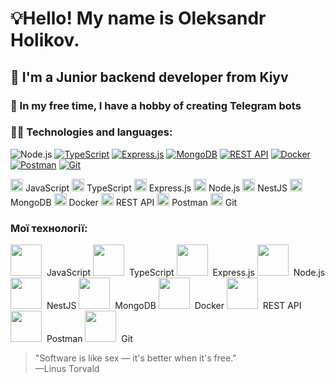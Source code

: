 
# 💡Hello! My name is Oleksandr Holikov.
## 🌱 I'm a Junior backend developer from Kiyv 
### 🤖 In my free time, I have a hobby of creating Telegram bots 
### 👨‍💻 Technologies and languages:
![Node.js](https://www.vectorlogo.zone/logos/nodejs/nodejs-icon.svg)
[![TypeScript](https://www.vectorlogo.zone/logos/typescriptlang/typescriptlang-icon.svg)](https://www.typescriptlang.org/)
[![Express.js](https://www.vectorlogo.zone/logos/expressjs/expressjs-icon.svg)](https://expressjs.com/)
[![MongoDB](https://www.vectorlogo.zone/logos/mongodb/mongodb-icon.svg)](https://www.mongodb.com/)
[![REST API](https://www.vectorlogo.zone/logos/json/json-icon.svg)](https://restfulapi.net/)
[![Docker](https://www.vectorlogo.zone/logos/docker/docker-icon.svg)](https://www.docker.com/)
[![Postman](https://www.vectorlogo.zone/logos/getpostman/getpostman-icon.svg)](https://www.postman.com/)
[![Git](https://www.vectorlogo.zone/logos/git-scm/git-scm-icon.svg)](https://git-scm.com/)

[<img src="https://www.vectorlogo.zone/logos/javascript/javascript-icon.svg" height="20" />](https://developer.mozilla.org/en-US/docs/Web/JavaScript) JavaScript
[<img src="https://www.vectorlogo.zone/logos/typescriptlang/typescriptlang-icon.svg" height="20" />](https://www.typescriptlang.org/) TypeScript
[<img src="https://www.vectorlogo.zone/logos/expressjs/expressjs-icon.svg" height="20" />](https://expressjs.com/) Express.js
[<img src="https://www.vectorlogo.zone/logos/nodejs/nodejs-icon.svg" height="20" />](https://nodejs.org/) Node.js
[<img src="https://www.vectorlogo.zone/logos/nestjs/nestjs-icon.svg" height="20" />](https://nestjs.com/) NestJS
[<img src="https://www.vectorlogo.zone/logos/mongodb/mongodb-icon.svg" height="20" />](https://www.mongodb.com/) MongoDB
[<img src="https://www.vectorlogo.zone/logos/docker/docker-icon.svg" height="20" />](https://www.docker.com/) Docker
[<img src="https://www.vectorlogo.zone/logos/json/json-icon.svg" height="20" />](https://restfulapi.net/) REST API
[<img src="https://www.vectorlogo.zone/logos/getpostman/getpostman-icon.svg" height="20" />](https://www.postman.com/) Postman
[<img src="https://www.vectorlogo.zone/logos/git-scm/git-scm-icon.svg" height="20" />](https://git-scm.com/) Git


### Мої технології:

[<img src="https://www.vectorlogo.zone/logos/javascript/javascript-icon.svg" height="50" />](https://developer.mozilla.org/en-US/docs/Web/JavaScript)&nbsp;&nbsp;JavaScript
[<img src="https://www.vectorlogo.zone/logos/typescriptlang/typescriptlang-icon.svg" height="50" />](https://www.typescriptlang.org/)&nbsp;&nbsp;TypeScript
[<img src="https://www.vectorlogo.zone/logos/expressjs/expressjs-icon.svg" height="50" />](https://expressjs.com/)&nbsp;&nbsp;Express.js
[<img src="https://www.vectorlogo.zone/logos/nodejs/nodejs-icon.svg" height="50" />](https://nodejs.org/)&nbsp;&nbsp;Node.js
[<img src="https://www.vectorlogo.zone/logos/nestjs/nestjs-icon.svg" height="50" />](https://nestjs.com/)&nbsp;&nbsp;NestJS
[<img src="https://www.vectorlogo.zone/logos/mongodb/mongodb-icon.svg" height="50" />](https://www.mongodb.com/)&nbsp;&nbsp;MongoDB
[<img src="https://www.vectorlogo.zone/logos/docker/docker-icon.svg" height="50" />](https://www.docker.com/)&nbsp;&nbsp;Docker
[<img src="https://www.vectorlogo.zone/logos/json/json-icon.svg" height="50" />](https://restfulapi.net/)&nbsp;&nbsp;REST API
[<img src="https://www.vectorlogo.zone/logos/getpostman/getpostman-icon.svg" height="50" />](https://www.postman.com/)&nbsp;&nbsp;Postman
[<img src="https://www.vectorlogo.zone/logos/git-scm/git-scm-icon.svg" height="50" />](https://git-scm.com/)&nbsp;&nbsp;Git



>"Software is like sex — it's better when it's free." <br/>
>        —Linus Torvald
